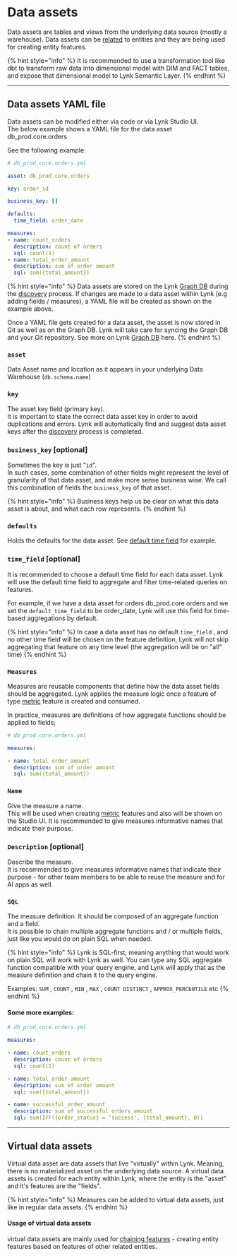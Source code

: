 # Data assets

Data assets are tables and views from the underlying data source (mostly a warehouse). Data assets can be [related](relationships/related-data-assets.md) to entities and they are being used for creating entity features.

{% hint style="info" %}
It is recommended to use a transformation tool like dbt to transform raw data into dimensional model with DIM and FACT tables, and expose that dimensional model to Lynk Semantic Layer.
{% endhint %}

***

## Data assets YAML file

Data assets can be modified either via code or via Lynk Studio UI.\
The below example shows a YAML file for the data asset db\_prod.core.orders

See the following example:

```yaml
# db_prod.core.orders.yml

asset: db_prod.core.orders

key: order_id

business_key: []

defaults:
  time_field: order_date

measures:
- name: count_orders
  description: count of orders
  sql: count(1)
- name: total_order_amount
  description: sum of order amount
  sql: sum({total_amount})

```

{% hint style="info" %}
Data assets are stored on the Lynk [Graph DB](data-assets/broken-reference/) during the [discovery](data-assets/broken-reference/) process. If changes are made to a data asset within Lynk (e.g adding fields / measures), a YAML file will be created as shown on the example above.

Once a YAML file gets created for a data asset, the asset is now stored in Git as well as on the Graph DB. Lynk will take care for syncing the Graph DB and your Git repository. See more on Lynk [Graph](data-assets/broken-reference/)[ DB](data-assets/broken-reference/) here.
{% endhint %}

### `asset`

Data Asset name and location as it appears in your underlying Data Warehouse (`db.schema.name`)

### `key`

The asset key field (primary key).\
It is important to state the correct data asset key in order to avoid duplications and errors. Lynk will automatically find and suggest data asset keys after the [discovery](data-assets/broken-reference/) process is completed.

### `business_key` \[optional]

Sometimes the key is just "`id`".\
In such cases, some combination of other fields might represent the level of granularity of that data asset, and make more sense business wise. We call this combination of fields the `business_key` of that asset.

{% hint style="info" %}
Business keys help us be clear on what this data asset is about, and what each row represents.
{% endhint %}

### `defaults`

Holds the defaults for the data asset. See [default time field](data-assets.md#default-time-field) for example.

### `time_field` \[optional]

It is recommended to choose a default time field for each data asset. Lynk will use the default time field to aggregate and filter time-related queries on features.

For example, if we have a data asset for orders db\_prod.core.orders and we set the `default_time_field` to be order\_date, Lynk will use this field for time-based aggregations by default.

{% hint style="info" %}
In case a data asset has no default `time_field` , and no other time field will be chosen on the feature definition, Lynk will not skip aggregating that feature on any time level (the aggregation will be on "all" time)
{% endhint %}

### `Measures`

Measures are reusable components that define how the data asset fields should be aggregated. Lynk applies the measure logic once a feature of type [metric](features/metric.md) feature is created and consumed.

In practice, measures are definitions of how aggregate functions should be applied to fields;

```yaml
# db_prod.core.orders.yml

measures:

- name: total_order_amount
  description: sum of order amount
  sql: sum({total_amount})
```

### `Name`

Give the measure a name.\
This will be used when creating [metric](features/metric.md) features and also will be shown on the Studio UI. It is recommended to give measures informative names that indicate their purpose.

### `Description` \[optional]

Describe the measure.\
It is recommended to give measures informative names that indicate their purpose - for other team members to be able to reuse the measure and for AI apps as well.

### `SQL`

The measure definition. It should be composed of an aggregate function and a field.\
It is possible to chain multiple aggregate functions and / or multiple fields, just like you would do on plain SQL when needed.

{% hint style="info" %}
Lynk is SQL-first, meaning anything that would work on plain SQL will work with Lynk as well. You can type any SQL aggregate function compatible with your query engine, and Lynk will apply that as the measure definition and chain it to the query engine.

Examples: `SUM` , `COUNT` , `MIN` , `MAX` , `COUNT DISTINCT` , `APPROX_PERCENTILE` etc
{% endhint %}

#### Some more examples:

```yaml
# db_prod.core.orders.yml

measures:

- name: count_orders
  description: count of orders
  sql: count(1)

- name: total_order_amount
  description: sum of order amount
  sql: sum({total_amount})

- name: successful_order_amount
  description: sum of successful orders amount
  sql: sum(IFF({order_status} = 'success', {total_amount}, 0))
```

***

## Virtual data assets

Virtual data asset are data assets that live "virtually" within Lynk. Meaning, there is no materialized asset on the underlying data source. A virtual data assets is created for each entity within Lynk, where the entity is the "asset" and it's features are the "fields".

{% hint style="info" %}
Measures can be added to virtual data assets, just like in regular data assets.
{% endhint %}

#### Usage of virtual data assets

virtual data assets are mainly used for [chaining features](features/chaining-features.md) - creating entity features based on features of other related entities.
